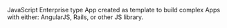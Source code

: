 JavaScript Enterprise type App created as template to build complex Apps with either: AngularJS, Rails, or other JS library.
